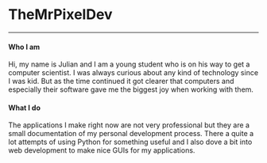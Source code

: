# TheMrPixelDev
---
#### Who I am

Hi, my name is Julian and I am a young student who is on his way to get a computer scientist.
I was always curious about any kind of technology since I was kid. But as the time continued it got clearer that computers and especially their software gave me the biggest joy when working with them.

#### What I do

The applications I make right now are not very professional but they are a small documentation of my personal development process. There a quite a lot attempts of using Python for something useful and I also dove a bit into web development to make nice GUIs for my applications.

